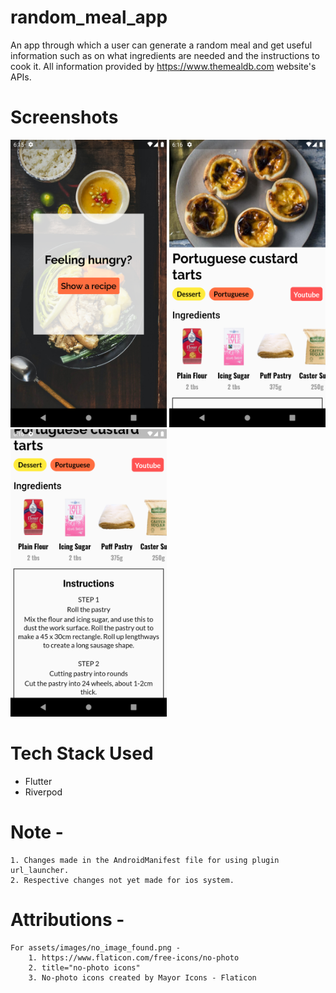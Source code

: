 # random_meal_app

An app through which a user can generate a random meal and get useful information such as on what ingredients are needed and the instructions to cook it. All information provided by https://www.themealdb.com website's APIs. 

# Screenshots

<img src="/readMeImages/IntroScreen.png" title="IntroScreen" width="250" height="460"/> <img src="/readMeImages/RecipeScreen.png" title="RecipeScreen" width="250" height="460"/> <img src="/readMeImages/Ingredients_And_Instructions.png" alt="AuthScreen" title="Ingredients_And_Instructions" width="250" height="460"/>

# Tech Stack Used

- Flutter
- Riverpod

# Note - 
    1. Changes made in the AndroidManifest file for using plugin url_launcher.
    2. Respective changes not yet made for ios system.
   
# Attributions -
    For assets/images/no_image_found.png -
        1. https://www.flaticon.com/free-icons/no-photo
        2. title="no-photo icons"
        3. No-photo icons created by Mayor Icons - Flaticon